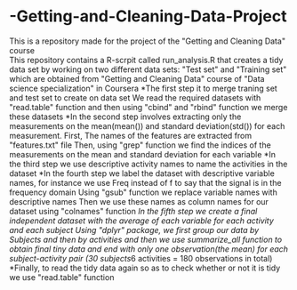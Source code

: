 # -Getting-and-Cleaning-Data-Project
This is a repository made for the project of the "Getting and Cleaning Data" course  
This repository contains a R-scrpit called run_analysis.R that creates a tidy data set by working on
two different data sets: "Test set" and "Training set" which are obtained from 
"Getting and Cleaning Data" course of "Data science specialization" in Coursera
*The first step it to merge traning set and test set to create on data set
We read the required datasets with "read.table" function and then using "cbind" and
"rbind" function we merge these datasets
*In the second step involves extracting only the measurements on the mean(mean()) 
and standard deviation(std()) for each measurement.
First, The names of the features are extracted from "features.txt" file 
Then, using "grep" function we find the indices of the measurements on the mean and 
standard deviation for each variable
*In the third step we use descriptive activity names to name the activities 
in the dataset
*In the fourth step we label the dataset with descriptive variable names, for instance
we use Freq instead of f to say that the signal is in the frequency domain
Using "gsub" function we replace variable names with descriptive names
Then we use these names as column names for our dataset using "colnames" function 
*In the fifth step we create a final independent dataset with the average of each
variable for each activity and each subject
Using "dplyr" package, we first group our data by Subjects and then by activities
and then we use summarize_all function to obtain final tiny data and end with 
only one observation(the mean) for each subject-activity pair
(30 subjects*6 activities = 180 observations in total)
*Finally, to read the tidy data again so as to check whether or not it is tidy
we use "read.table" function
